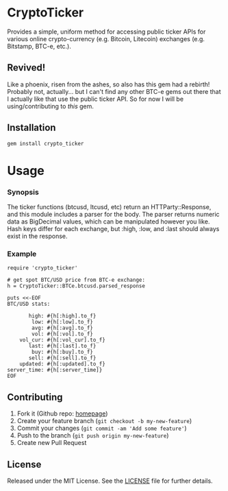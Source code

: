 
# CryptoTicker

Provides a simple, uniform method for accessing public ticker APIs for various
online crypto-currency (e.g. Bitcoin, Litecoin) exchanges (e.g. Bitstamp, BTC-e,
etc.).

## Revived!

Like a phoenix, risen from the ashes, so also has this gem had a rebirth!
Probably not, actually... but I can't find any other BTC-e gems out there that
I actually like that use the public ticker API. So for now I will be
using/contributing to _this_ gem.

## Installation

    gem install crypto_ticker

# Usage

### Synopsis

  The ticker functions (btcusd, ltcusd, etc) return an HTTParty::Response, and
  this module includes a parser for the body. The parser returns numeric data
  as BigDecimal values, which can be manipulated however you like. Hash keys
  differ for each exchange, but :high, :low, and :last should always exist in
  the response.

### Example

    require 'crypto_ticker'

    # get spot BTC/USD price from BTC-e exchange:
    h = CryptoTicker::BTCe.btcusd.parsed_response

    puts <<-EOF
    BTC/USD stats:

           high: #{h[:high].to_f}
            low: #{h[:low].to_f}
            avg: #{h[:avg].to_f}
            vol: #{h[:vol].to_f}
        vol_cur: #{h[:vol_cur].to_f}
           last: #{h[:last].to_f}
            buy: #{h[:buy].to_f}
           sell: #{h[:sell].to_f}
        updated: #{h[:updated].to_f}
    server_time: #{h[:server_time]}
    EOF


## Contributing

1. Fork it (Github repo: [homepage][homepage])
2. Create your feature branch (`git checkout -b my-new-feature`)
3. Commit your changes (`git commit -am 'Add some feature'`)
4. Push to the branch (`git push origin my-new-feature`)
5. Create new Pull Request

[homepage]: https://github.com/nmarley/crypto_ticker


## License

Released under the MIT License.  See the [LICENSE][] file for further details.

[license]: LICENSE.md
